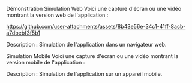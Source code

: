 Démonstration
Simulation Web
Voici une capture d'écran ou une vidéo montrant la version web de l'application :


https://github.com/user-attachments/assets/8b43e56e-34c1-41ff-8acb-a7dbebf3f5b1



Description : Simulation de l'application dans un navigateur web.

Simulation Mobile
Voici une capture d'écran ou une vidéo montrant la version mobile de l'application :


Description : Simulation de l'application sur un appareil mobile.
